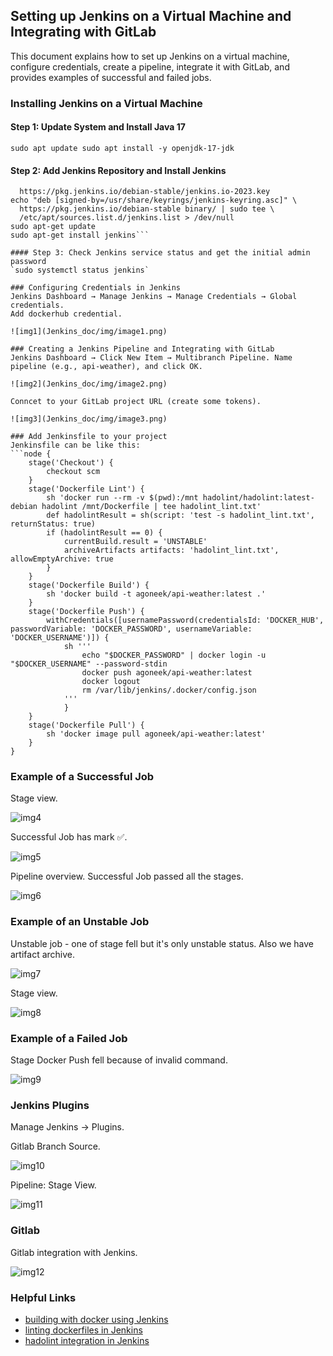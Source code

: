 ## Setting up Jenkins on a Virtual Machine and Integrating with GitLab
This document explains how to set up Jenkins on a virtual machine, configure credentials, create a pipeline, integrate it with GitLab, and provides examples of successful and failed jobs.

### Installing Jenkins on a Virtual Machine
#### Step 1: Update System and Install Java 17
`sudo apt update
sudo apt install -y openjdk-17-jdk`

#### Step 2: Add Jenkins Repository and Install Jenkins
```sudo wget -O /usr/share/keyrings/jenkins-keyring.asc \
  https://pkg.jenkins.io/debian-stable/jenkins.io-2023.key
echo "deb [signed-by=/usr/share/keyrings/jenkins-keyring.asc]" \
  https://pkg.jenkins.io/debian-stable binary/ | sudo tee \
  /etc/apt/sources.list.d/jenkins.list > /dev/null
sudo apt-get update
sudo apt-get install jenkins```

#### Step 3: Check Jenkins service status and get the initial admin password
`sudo systemctl status jenkins`

### Configuring Credentials in Jenkins
Jenkins Dashboard → Manage Jenkins → Manage Credentials → Global credentials.
Add dockerhub credential.

![img1](Jenkins_doc/img/image1.png)

### Creating a Jenkins Pipeline and Integrating with GitLab
Jenkins Dashboard → Click New Item → Multibranch Pipeline. Name pipeline (e.g., api-weather), and click OK.

![img2](Jenkins_doc/img/image2.png)

Conncet to your GitLab project URL (create some tokens).

![img3](Jenkins_doc/img/image3.png)

### Add Jenkinsfile to your project
Jenkinsfile can be like this:
```node {
    stage('Checkout') {
        checkout scm
    }
    stage('Dockerfile Lint') {
        sh 'docker run --rm -v $(pwd):/mnt hadolint/hadolint:latest-debian hadolint /mnt/Dockerfile | tee hadolint_lint.txt'
        def hadolintResult = sh(script: 'test -s hadolint_lint.txt', returnStatus: true)
        if (hadolintResult == 0) {
            currentBuild.result = 'UNSTABLE'
            archiveArtifacts artifacts: 'hadolint_lint.txt', allowEmptyArchive: true
        }
    }
    stage('Dockerfile Build') {
        sh 'docker build -t agoneek/api-weather:latest .'
    }
    stage('Dockerfile Push') {
        withCredentials([usernamePassword(credentialsId: 'DOCKER_HUB', passwordVariable: 'DOCKER_PASSWORD', usernameVariable: 'DOCKER_USERNAME')]) {
            sh '''
                echo "$DOCKER_PASSWORD" | docker login -u "$DOCKER_USERNAME" --password-stdin
                docker push agoneek/api-weather:latest
                docker logout
                rm /var/lib/jenkins/.docker/config.json
            '''
            }
    }
    stage('Dockerfile Pull') {
        sh 'docker image pull agoneek/api-weather:latest'
    }
}
```
### Example of a Successful Job
Stage view.

![img4](Jenkins_doc/img/image4.png)

Successful Job has mark ✅.

![img5](Jenkins_doc/img/image5.png)

Pipeline overview. Successful Job passed all the stages.

![img6](Jenkins_doc/img/image6.png)
### Example of an Unstable Job
Unstable job - one of stage fell but it's only unstable status. Also we have artifact archive.

![img7](Jenkins_doc/img/image7.png)

Stage view.

![img8](Jenkins_doc/img/image8.png)
### Example of a Failed Job
Stage Docker Push fell because of invalid command.

![img9](Jenkins_doc/img/image9.png)
### Jenkins Plugins
Manage Jenkins → Plugins.

Gitlab Branch Source.

![img10](Jenkins_doc/img/image10.png)

Pipeline: Stage View.

![img11](Jenkins_doc/img/image11.png)
### Gitlab
Gitlab integration with Jenkins.

![img12](Jenkins_doc/img/image12.png)

### Helpful Links
- [building with docker using Jenkins](https://www.liatrio.com/resources/blog/building-with-docker-using-jenkins-pipelines)
- [linting dockerfiles in Jenkins](https://itobey.dev/linting-dockerfiles-in-jenkins-pipelines-with-hadolint/)
- [hadolint integration in Jenkins](https://github.com/hadolint/hadolint/blob/master/docs/INTEGRATION.md)